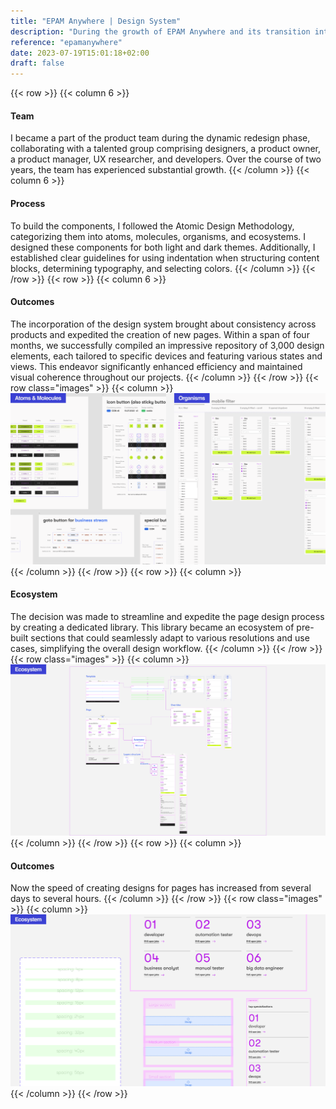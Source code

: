 ```yaml
---
title: "EPAM Anywhere | Design System"
description: "During the growth of EPAM Anywhere and its transition into the redesign phase, the importance of consistency across the program's offerings became evident. As a result, a decision was made to create a new design system, and I enthusiastically stepped forward to contribute my expertise to this exciting project."
reference: "epamanywhere"
date: 2023-07-19T15:01:18+02:00
draft: false
---
```

{{< row >}}
{{< column 6 >}}
#### Team
I became a part of the product team during the dynamic 
redesign phase, collaborating with a talented group 
comprising designers, a product owner, a product manager, 
UX researcher, and developers. Over the course of two years, 
the team has experienced substantial growth.
{{< /column >}}
{{< column 6 >}}
#### Process
To build the components, I followed the Atomic Design 
Methodology, categorizing them into atoms, molecules, 
organisms, and ecosystems. I designed these components 
for both light and dark themes. Additionally, I established 
clear guidelines for using indentation when structuring 
content blocks, determining typography, and selecting colors.
{{< /column >}}
{{< /row >}}
{{< row >}}
{{< column 6 >}}
#### Outcomes
The incorporation of the design system brought 
about consistency across products and expedited the 
creation of new pages. Within a span of four months, 
we successfully compiled an impressive repository of 
3,000 design elements, each tailored to specific devices 
and featuring various states and views. 
This endeavor significantly enhanced efficiency and 
maintained visual coherence throughout our projects.
{{< /column >}}
{{< /row >}}
{{< row class="images" >}}
{{< column >}}
![EPAM Flow](epam-flow.png)
{{< /column >}}
{{< /row >}}
{{< row >}}
{{< column >}}
#### Ecosystem
The decision was made to streamline and expedite 
the page design process by creating a dedicated library. 
This library became an ecosystem of pre-built sections 
that could seamlessly adapt to various resolutions and use 
cases, simplifying the overall design workflow.
{{< /column >}}
{{< /row >}}
{{< row class="images" >}}
{{< column >}}
![EPAM UI](epam-ui.png)
{{< /column >}}
{{< /row >}}
{{< row >}}
{{< column >}}
#### Outcomes
Now the speed of creating designs for pages has increased from several days to several hours.
{{< /column >}}
{{< /row >}}
{{< row class="images" >}}
{{< column >}}
![EPAM UI 2](epam-ui-2.png)
{{< /column >}}
{{< /row >}}